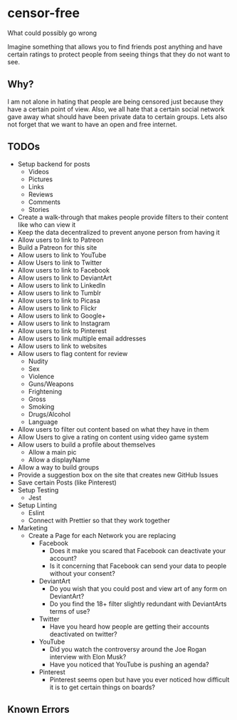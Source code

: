 # censor-free

What could possibly go wrong

Imagine something that allows you to find friends post anything and have certain ratings to protect people from seeing things that they do not
want to see.

<!-- markdownlint-disable MD026 -->

## Why?

<!-- markdownlint-enable -->

I am not alone in hating that people are being censored just because they
have a certain point of view. Also, we all hate that a certain social
network gave away what should have been private data to certain groups.
Lets also not forget that we want to have an open and free internet.

## TODOs

- Setup backend for posts
  - Videos
  - Pictures
  - Links
  - Reviews
  - Comments
  - Stories
- Create a walk-through that makes people provide filters to their content
  like who can view it
- Keep the data decentralized to prevent anyone person from having it
- Allow users to link to Patreon
- Build a Patreon for this site
- Allow users to link to YouTube
- Allow Users to link to Twitter
- Allow users to link to Facebook
- Allow users to link to DeviantArt
- Allow users to link to LinkedIn
- Allow users to link to Tumblr
- Allow users to link to Picasa
- Allow users to link to Flickr
- Allow users to link to Google+
- Allow users to link to Instagram
- Allow users to link to Pinterest
- Allow users to link multiple email addresses
- Allow users to link to websites
- Allow users to flag content for review
  - Nudity
  - Sex
  - Violence
  - Guns/Weapons
  - Frightening
  - Gross
  - Smoking
  - Drugs/Alcohol
  - Language
- Allow users to filter out content based on what they have in them
- Allow Users to give a rating on content using video game system
- Allow users to build a profile about themselves
  - Allow a main pic
  - Allow a displayName
- Allow a way to build groups
- Provide a suggestion box on the site that creates new GitHub Issues
- Save certain Posts (like Pinterest)
- Setup Testing
  - Jest
- Setup Linting
  - Eslint
  - Connect with Prettier so that they work together
- Marketing
  - Create a Page for each Network you are replacing
    - Facebook
      - Does it make you scared that Facebook can deactivate your account?
      - Is it concerning that Facebook can send your data to people
        without your consent?
    - DeviantArt
      - Do you wish that you could post and view art of any form on DeviantArt?
      - Do you find the 18+ filter slightly redundant with DeviantArts
        terms of use?
    - Twitter
      - Have you heard how people are getting their accounts deactivated
        on twitter?
    - YouTube
      - Did you watch the controversy around the Joe Rogan
        interview with Elon Musk?
      - Have you noticed that YouTube is pushing an agenda?
    - Pinterest
      - Pinterest seems open but have you ever noticed how difficult
        it is to get certain things on boards?

## Known Errors
